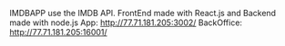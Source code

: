 IMDBAPP use the IMDB API. FrontEnd made with React.js and Backend made with node.js
App: http://77.71.181.205:3002/
BackOffice: http://77.71.181.205:16001/
